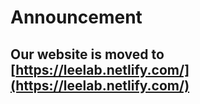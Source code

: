 # Announcement

## Our website is moved to [https://leelab.netlify.com/](https://leelab.netlify.com/)
